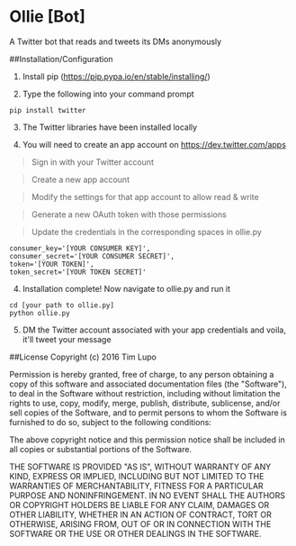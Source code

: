 # Ollie [Bot]
A Twitter bot that reads and tweets its DMs anonymously

##Installation/Configuration
1) Install pip (https://pip.pypa.io/en/stable/installing/)

2) Type the following into your command prompt
```
pip install twitter
```

3) The Twitter libraries have been installed locally

4) You will need to create an app account on https://dev.twitter.com/apps

> Sign in with your Twitter account

> Create a new app account

> Modify the settings for that app account to allow read & write

> Generate a new OAuth token with those permissions

> Update the credentials in the corresponding spaces in ollie.py
```
consumer_key='[YOUR CONSUMER KEY]',
consumer_secret='[YOUR CONSUMER SECRET]',
token='[YOUR TOKEN]',
token_secret='[YOUR TOKEN SECRET]'
```

4) Installation complete! Now navigate to ollie.py and run it
```
cd [your path to ollie.py]
python ollie.py
```
5) DM the Twitter account associated with your app credentials and voila, it'll tweet your message

##License
Copyright (c) 2016 Tim Lupo

Permission is hereby granted, free of charge, to any person obtaining a copy of this software and associated documentation files (the "Software"), to deal in the Software without restriction, including without limitation the rights to use, copy, modify, merge, publish, distribute, sublicense, and/or sell copies of the Software, and to permit persons to whom the Software is furnished to do so, subject to the following conditions:

The above copyright notice and this permission notice shall be included in all copies or substantial portions of the Software.

THE SOFTWARE IS PROVIDED "AS IS", WITHOUT WARRANTY OF ANY KIND, EXPRESS OR IMPLIED, INCLUDING BUT NOT LIMITED TO THE WARRANTIES OF MERCHANTABILITY, FITNESS FOR A PARTICULAR PURPOSE AND NONINFRINGEMENT. IN NO EVENT SHALL THE AUTHORS OR COPYRIGHT HOLDERS BE LIABLE FOR ANY CLAIM, DAMAGES OR OTHER LIABILITY, WHETHER IN AN ACTION OF CONTRACT, TORT OR OTHERWISE, ARISING FROM, OUT OF OR IN CONNECTION WITH THE SOFTWARE OR THE USE OR OTHER DEALINGS IN THE SOFTWARE.
